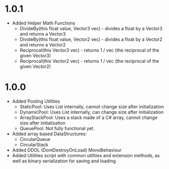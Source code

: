 # 1.0.1
- Added Helper Math Functions
  - DivideBy(this float value, Vector3 vec) - divides a float by a Vector3 and returns a Vector3
  - DivideBy(this float value, Vector2 vec) - divides a float by a Vector2 and returns a Vector2
  - Reciprocal(this Vector3 vec) - returns 1 / vec (the reciprocal of the given Vector3)
  - Reciprocal(this Vector2 vec) - returns 1 / vec (the reciprocal of the given Vector2)
# 1.0.0
- Added Pooling Utilities
  - StaticPool: Uses List<T> internally, cannot change size after initialization
  - DynamicPool: Uses List<T> internally, can change size after initialization
  - ArrayStackPool: Uses a stack made of a C# array, cannot change size after initialization
  - QueuePool: Not fully functional yet.
- Added array based DataStructures:
  - CircularQueue<T>
  - CircularStack<T>
- Added DDOL (DontDestroyOnLoad) MonoBehaviour
- Added Utilities script with common utiltiies and extension methods, as well as binary serialization for saving and loading